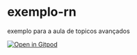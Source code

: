 # exemplo-rn

exemplo para a aula de topicos avançados

<a href="https://gitpod.io/#https://github.com/Ryannnkl/exemplo-rn">
  <img src="https://gitpod.io/button/open-in-gitpod.svg" alt="Open in Gitpod"/>
</a>
